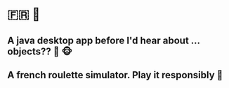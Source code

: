 # 🇫🇷 🎲
## A java desktop app before I'd hear about ... objects?? 🤔 🐵
## A french roulette simulator. Play it responsibly 🔞
